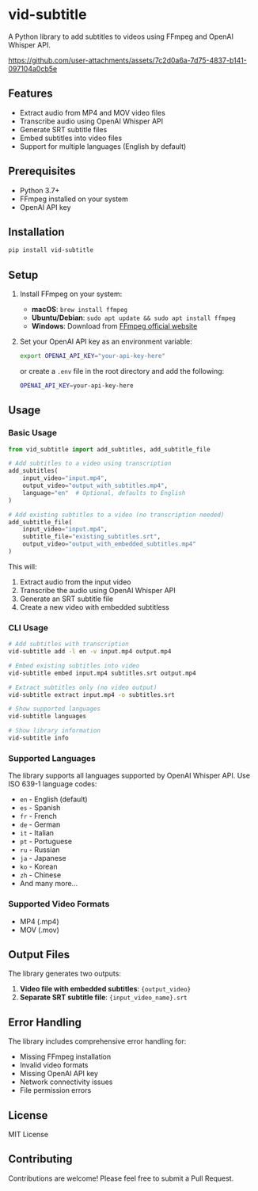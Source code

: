 # vid-subtitle

A Python library to add subtitles to videos using FFmpeg and OpenAI Whisper API.



https://github.com/user-attachments/assets/7c2d0a6a-7d75-4837-b141-097104a0cb5e



## Features

- Extract audio from MP4 and MOV video files
- Transcribe audio using OpenAI Whisper API
- Generate SRT subtitle files
- Embed subtitles into video files
- Support for multiple languages (English by default)

## Prerequisites

- Python 3.7+
- FFmpeg installed on your system
- OpenAI API key

## Installation

```bash
pip install vid-subtitle
```

## Setup

1. Install FFmpeg on your system:
   - **macOS**: `brew install ffmpeg`
   - **Ubuntu/Debian**: `sudo apt update && sudo apt install ffmpeg`
   - **Windows**: Download from [FFmpeg official website](https://ffmpeg.org/download.html)

2. Set your OpenAI API key as an environment variable:
   ```bash
   export OPENAI_API_KEY="your-api-key-here"
   ```
   or create a `.env` file in the root directory and add the following:
   ```bash
   OPENAI_API_KEY=your-api-key-here
   ```

## Usage

### Basic Usage

```python
from vid_subtitle import add_subtitles, add_subtitle_file

# Add subtitles to a video using transcription
add_subtitles(
    input_video="input.mp4",
    output_video="output_with_subtitles.mp4",
    language="en"  # Optional, defaults to English
)

# Add existing subtitles to a video (no transcription needed)
add_subtitle_file(
    input_video="input.mp4",
    subtitle_file="existing_subtitles.srt",
    output_video="output_with_embedded_subtitles.mp4"
)
```

This will:
1. Extract audio from the input video
2. Transcribe the audio using OpenAI Whisper API
3. Generate an SRT subtitle file
4. Create a new video with embedded subtitless

### CLI Usage

```bash
# Add subtitles with transcription
vid-subtitle add -l en -v input.mp4 output.mp4

# Embed existing subtitles into video
vid-subtitle embed input.mp4 subtitles.srt output.mp4

# Extract subtitles only (no video output)
vid-subtitle extract input.mp4 -o subtitles.srt

# Show supported languages
vid-subtitle languages

# Show library information
vid-subtitle info
```

### Supported Languages

The library supports all languages supported by OpenAI Whisper API. Use ISO 639-1 language codes:

- `en` - English (default)
- `es` - Spanish
- `fr` - French
- `de` - German
- `it` - Italian
- `pt` - Portuguese
- `ru` - Russian
- `ja` - Japanese
- `ko` - Korean
- `zh` - Chinese
- And many more...

### Supported Video Formats

- MP4 (.mp4)
- MOV (.mov)

## Output Files

The library generates two outputs:
1. **Video file with embedded subtitles**: `{output_video}`
2. **Separate SRT subtitle file**: `{input_video_name}.srt`

## Error Handling

The library includes comprehensive error handling for:
- Missing FFmpeg installation
- Invalid video formats
- Missing OpenAI API key
- Network connectivity issues
- File permission errors

## License

MIT License

## Contributing

Contributions are welcome! Please feel free to submit a Pull Request.
